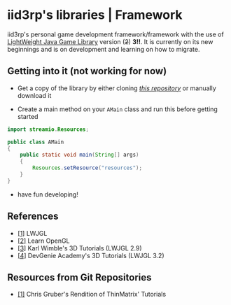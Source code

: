 # iid3rp's libraries | Framework

iid3rp's personal game development framework/framework with the 
use of [LightWeight Java Game Library](https://lwjgl.org) version (~~2~~) **3!!**. It is currently 
on its new beginnings
and is on development and learning on how to migrate.

## Getting into it (not working for now)

* Get a copy of the library by either cloning [*this repository*](https://github.com/iid3rp/framework)
or manually download it

* Create a main method on your `AMain` class and run this before getting started

```java
import streamio.Resources;

public class AMain
{
    public static void main(String[] args)
    {
        Resources.setResource("resources");
    }
}
```

* have fun developing!

## References

* [[1]](https://lwjgl.org) LWJGL
* [[2]](https://learnopengl.com) Learn OpenGL
* [[3]](https://www.youtube.com/watch?v=VS8wlS9hF8E&list=PLRIWtICgwaX0u7Rf9zkZhLoLuZVfUksDP) Karl Wimble's 3D Tutorials (LWJGL 2.9)
* [[4]](https://www.youtube.com/playlist?list=PL4QbKfRYvHvSJSVgHawYIvcIA0CcgnMzw) DevGenie Academy's 3D Tutorials (LWJGL 3.2)


## Resources from Git Repositories

* [[1]](https://github.com/gruberchris/ThinMatrixGame) Chris Gruber's Rendition of ThinMatrix' Tutorials